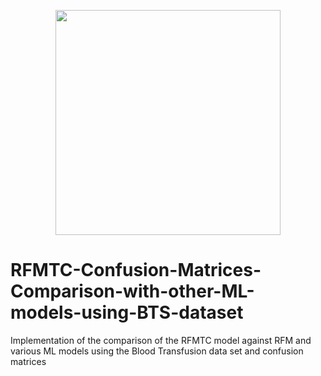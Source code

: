 <p align="center">
<img src="https://github.com/it21208/RFMTC-Implementation-Using-the-CDNOW-dataset/blob/master/rfmtc_logo.png" width="360">
</p>

# RFMTC-Confusion-Matrices-Comparison-with-other-ML-models-using-BTS-dataset
Implementation of the comparison of the RFMTC model against RFM and various ML models using the Blood Transfusion data set and confusion matrices
